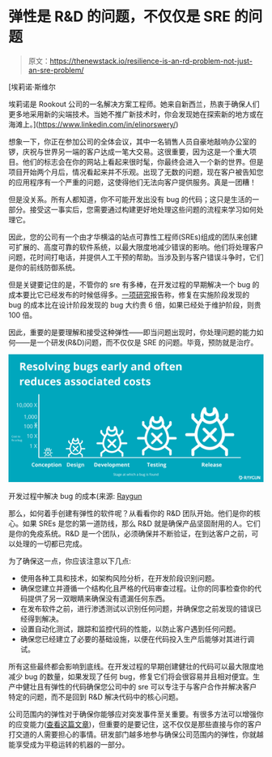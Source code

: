 # 弹性是 R&D 的问题，不仅仅是 SRE 的问题

> 原文：<https://thenewstack.io/resilience-is-an-rd-problem-not-just-an-sre-problem/>

[](https://www.linkedin.com/in/elinorswery/)

 [埃莉诺·斯维尔

埃莉诺是 Rookout 公司的一名解决方案工程师。她来自新西兰，热衷于确保人们更多地采用新的尖端技术。当她不推广新技术时，你会发现她在探索新的地方或在海滩上。](https://www.linkedin.com/in/elinorswery/) [](https://www.linkedin.com/in/elinorswery/)

想象一下，你正在参加公司的全体会议，其中一名销售人员自豪地敲响办公室的锣，庆祝与世界另一端的客户达成一笔大交易。这很重要，因为这是一个重大项目。他们的标志会在你的网站上看起来很时髦，你最终会进入一个新的世界。但是项目开始两个月后，情况看起来并不乐观。出现了无数的问题，现在客户被告知您的应用程序有一个严重的问题，这使得他们无法向客户提供服务。真是一团糟！

但是没关系。所有人都知道，你不可能开发出没有 bug 的代码；这只是生活的一部分。接受这一事实后，您需要通过构建更好地处理这些问题的流程来学习如何处理它。

因此，您的公司有一个由才华横溢的站点可靠性工程师(SREs)组成的团队来创建可扩展的、高度可靠的软件系统，以最大限度地减少错误的影响。他们将处理客户问题，花时间打电话，并提供人工干预的帮助。当涉及到与客户错误斗争时，它们是你的前线防御系统。

但是关键要记住的是，不管你的 sre 有多棒，在开发过程的早期解决一个 bug 的成本要比它已经发布的时候低得多。[一项研究](https://techmonitor.ai/techonology/software/cost-fixing-bugs-sdlc)报告称，修复在实施阶段发现的 bug 的成本比在设计阶段发现的 bug 大约贵 6 倍，如果已经处于维护阶段，则贵 100 倍。

因此，重要的是要理解和接受这种弹性——即当问题出现时，你处理问题的能力如何——是一个研发(R&D)问题，而不仅仅是 SRE 的问题。毕竟，预防就是治疗。

[![](img/a82ab12d11d1d4bb9af8bec28e45f2d6.png)](https://cdn.thenewstack.io/media/2021/06/36389470-image1.png)

开发过程中解决 bug 的成本(来源: [Raygun](https://medium.com/@raygunio/how-much-could-software-errors-be-costing-your-company-b44f19b3411e)

那么，如何着手创建有弹性的软件呢？从看看你的 R&D 团队开始。他们是你的核心。如果 SREs 是您的第一道防线，那么 R&D 就是确保产品坚固耐用的人。它们是你的免疫系统。R&D 是一个团队，必须确保并不断验证，在到达客户之前，可以处理的一切都已完成。

为了确保这一点，你应该注意以下几点:

*   使用各种工具和技术，如架构风险分析，在开发阶段识别问题。
*   确保您建立并遵循一个结构化且严格的代码审查过程。让你的同事检查你的代码提供了另一双眼睛来确保没有遗漏任何东西。
*   在发布软件之前，进行渗透测试以识别任何问题，并确保您之前发现的错误已经得到解决。
*   设置自动化测试，跟踪和监控代码的性能，以防止客户遇到任何问题。
*   确保您已经建立了必要的基础设施，以便在代码投入生产后能够对其进行调试。

所有这些最终都会影响到底线。在开发过程的早期创建健壮的代码可以最大限度地减少 bug 的数量，如果发现了任何 bug，修复它们将会很容易并且相对便宜。生产中健壮且有弹性的代码确保您公司中的 sre 可以专注于与客户合作并解决客户特定的问题，而不是回到 R&D 解决代码中的核心问题。

公司范围内的弹性对于确保你能够应对突发事件至关重要。有很多方法可以增强你的应变能力([查看这篇文章](https://www.rookout.com/blog/resilience-the-muscle-we-always-need-to-train))，但重要的是要记住，这不仅仅是那些直接与你的客户打交道的人需要担心的事情。研发部门越多地参与确保公司范围内的弹性，你就越能享受成为平稳运转的机器的一部分。

<svg viewBox="0 0 68 31" version="1.1" xmlns:xlink="http://www.w3.org/1999/xlink"><title>Group</title> <desc>Created with Sketch.</desc></svg>